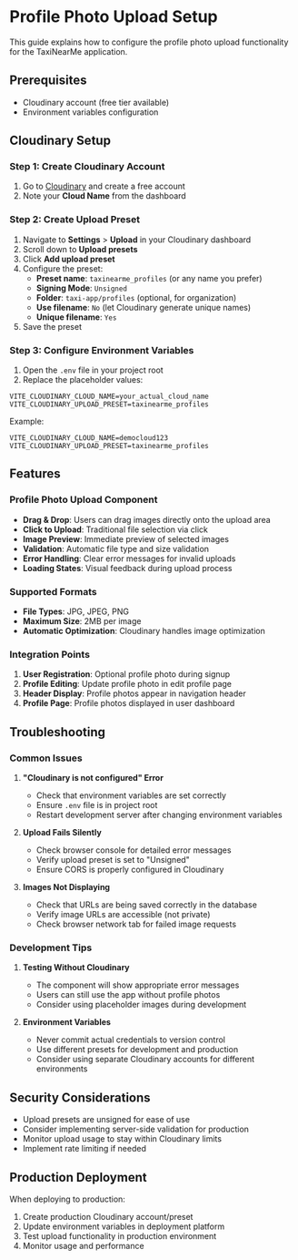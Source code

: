 # Profile Photo Upload Setup

This guide explains how to configure the profile photo upload functionality for the TaxiNearMe application.

## Prerequisites

- Cloudinary account (free tier available)
- Environment variables configuration

## Cloudinary Setup

### Step 1: Create Cloudinary Account
1. Go to [Cloudinary](https://cloudinary.com) and create a free account
2. Note your **Cloud Name** from the dashboard

### Step 2: Create Upload Preset
1. Navigate to **Settings** > **Upload** in your Cloudinary dashboard
2. Scroll down to **Upload presets**
3. Click **Add upload preset**
4. Configure the preset:
   - **Preset name**: `taxinearme_profiles` (or any name you prefer)
   - **Signing Mode**: `Unsigned`
   - **Folder**: `taxi-app/profiles` (optional, for organization)
   - **Use filename**: `No` (let Cloudinary generate unique names)
   - **Unique filename**: `Yes`
5. Save the preset

### Step 3: Configure Environment Variables
1. Open the `.env` file in your project root
2. Replace the placeholder values:

```env
VITE_CLOUDINARY_CLOUD_NAME=your_actual_cloud_name
VITE_CLOUDINARY_UPLOAD_PRESET=taxinearme_profiles
```

Example:
```env
VITE_CLOUDINARY_CLOUD_NAME=democloud123
VITE_CLOUDINARY_UPLOAD_PRESET=taxinearme_profiles
```

## Features

### Profile Photo Upload Component
- **Drag & Drop**: Users can drag images directly onto the upload area
- **Click to Upload**: Traditional file selection via click
- **Image Preview**: Immediate preview of selected images
- **Validation**: Automatic file type and size validation
- **Error Handling**: Clear error messages for invalid uploads
- **Loading States**: Visual feedback during upload process

### Supported Formats
- **File Types**: JPG, JPEG, PNG
- **Maximum Size**: 2MB per image
- **Automatic Optimization**: Cloudinary handles image optimization

### Integration Points
1. **User Registration**: Optional profile photo during signup
2. **Profile Editing**: Update profile photo in edit profile page
3. **Header Display**: Profile photos appear in navigation header
4. **Profile Page**: Profile photos displayed in user dashboard

## Troubleshooting

### Common Issues

1. **"Cloudinary is not configured" Error**
   - Check that environment variables are set correctly
   - Ensure `.env` file is in project root
   - Restart development server after changing environment variables

2. **Upload Fails Silently**
   - Check browser console for detailed error messages
   - Verify upload preset is set to "Unsigned"
   - Ensure CORS is properly configured in Cloudinary

3. **Images Not Displaying**
   - Check that URLs are being saved correctly in the database
   - Verify image URLs are accessible (not private)
   - Check browser network tab for failed image requests

### Development Tips

1. **Testing Without Cloudinary**
   - The component will show appropriate error messages
   - Users can still use the app without profile photos
   - Consider using placeholder images during development

2. **Environment Variables**
   - Never commit actual credentials to version control
   - Use different presets for development and production
   - Consider using separate Cloudinary accounts for different environments

## Security Considerations

- Upload presets are unsigned for ease of use
- Consider implementing server-side validation for production
- Monitor upload usage to stay within Cloudinary limits
- Implement rate limiting if needed

## Production Deployment

When deploying to production:

1. Create production Cloudinary account/preset
2. Update environment variables in deployment platform
3. Test upload functionality in production environment
4. Monitor usage and performance
